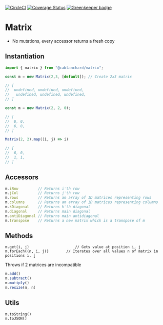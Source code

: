 [![CircleCI](https://circleci.com/gh/cblanc/matrix.svg?style=svg)](https://circleci.com/gh/cblanc/matrix) [![Coverage Status](https://coveralls.io/repos/github/cblanc/matrix/badge.svg?branch=master)](https://coveralls.io/github/cblanc/matrix?branch=master) [![Greenkeeper badge](https://badges.greenkeeper.io/cblanc/matrix.svg)](https://greenkeeper.io/)

# Matrix

- No mutations, every accessor returns a fresh copy

## Instantiation

```javascript
import { matrix } from "@cablanchard/matrix";

const m = new Matrix(2,3, [default]); // Create 2x3 matrix

// [
// 	undefined, undefined, undefined,
//   undefined, undefined, undefined,
// ]

const m = new Matrix(2, 2, 0);

// [
// 	0, 0,
//  0, 0,
// ]

Matrix(2, 2).map((i, j) => i)

// [
// 	0, 0,
//  1, 1,
// ]
```

## Accessors

```javascript
m.iRow         // Returns i'th row
m.jCol         // Returns j'th row
m.rows         // Returns an array of 1D matrices representing rows
m.columns      // Returns an array of 1D matrices representing columns
m.kDiagonal    // Returns k'th diagonal
m.diagonal     // Returns main diagonal
m.antiDiagonal // Returns main antidiagonal
m.transpose    // Returns a new matrix which is a transpose of m
```

## Methods

```
m.get(i, j)			     		// Gets value at position i, j
m.forEach((n, i, j))		// Iterates over all values n of matrix in positions i, j
```

Throws if 2 matrices are incompatible

```javascript
m.add()
m.subtract()
m.mutiply()
m.resize(m, n)
```

## Utils

```
m.toString()
m.toJSON()
```
